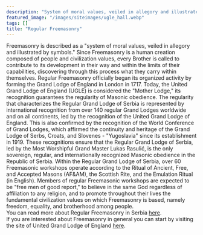 ```yaml
---
description: "System of moral values, veiled in allegory and illustrated by symbols"
featured_image: "/images/siteimages/ugle_hall.webp"
tags: []
title: "Regular Freemasonry"
---
```


Freemasonry is described as a "system of moral values, veiled in allegory and illustrated by symbols." Since Freemasonry is a human creation composed of people and civilization values, every Brother is called to contribute to its development in their way and within the limits of their capabilities, discovering through this process what they carry within themselves. Regular Freemasonry officially began its organized activity by forming the Grand Lodge of England in London in 1717. Today, the United Grand Lodge of England (UGLE) is considered the "Mother Lodge," its recognition guarantees the regularity of Masonic obedience. The regularity that characterizes the Regular Grand Lodge of Serbia is represented by international recognition from over 140 regular Grand Lodges worldwide and on all continents, led by the recognition of the United Grand Lodge of England. This is also confirmed by the recognition of the World Conference of Grand Lodges, which affirmed the continuity and heritage of the Grand Lodge of Serbs, Croats, and Slovenes - "Yugoslavia" since its establishment in 1919. These recognitions ensure that the Regular Grand Lodge of Serbia, led by the Most Worshipful Grand Master Lukas Rasulić, is the only sovereign, regular, and internationally recognized Masonic obedience in the Republic of Serbia. Within the Regular Grand Lodge of Serbia, over 60 Freemasonic workshops operate according to the Ritual of Ancient, Free, and Accepted Masons (AF&AM), the Scottish Rite, and the Emulation Ritual (in English). Members of regular Freemasonic workshops are expected to be "free men of good report," to believe in the same God regardless of affiliation to any religion, and to promote throughout their lives the fundamental civilization values on which Freemasonry is based, namely freedom, equality, and brotherhood among people.  
You can read more about Regular Freemasonry in Serbia [here](https://rgls.org/en/ "RGLS Homepage").  
If you are interested about Freemasonry in general you can start by visiting the site of United Grand Lodge of England [here](https://www.ugle.org.uk/ "UGLE Homepage").
